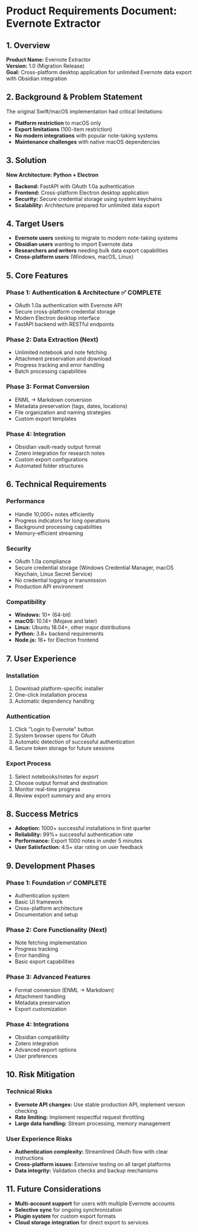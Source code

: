 # Product Requirements Document: Evernote Extractor

## 1. Overview

**Product Name:** Evernote Extractor  
**Version:** 1.0 (Migration Release)  
**Goal:** Cross-platform desktop application for unlimited Evernote data export with Obsidian integration

## 2. Background & Problem Statement

The original Swift/macOS implementation had critical limitations:
- **Platform restriction** to macOS only
- **Export limitations** (100-item restriction)
- **No modern integrations** with popular note-taking systems
- **Maintenance challenges** with native macOS dependencies

## 3. Solution

**New Architecture: Python + Electron**
- **Backend:** FastAPI with OAuth 1.0a authentication
- **Frontend:** Cross-platform Electron desktop application
- **Security:** Secure credential storage using system keychains
- **Scalability:** Architecture prepared for unlimited data export

## 4. Target Users

- **Evernote users** seeking to migrate to modern note-taking systems
- **Obsidian users** wanting to import Evernote data
- **Researchers and writers** needing bulk data export capabilities
- **Cross-platform users** (Windows, macOS, Linux)

## 5. Core Features

### Phase 1: Authentication & Architecture ✅ COMPLETE
- OAuth 1.0a authentication with Evernote API
- Secure cross-platform credential storage
- Modern Electron desktop interface
- FastAPI backend with RESTful endpoints

### Phase 2: Data Extraction (Next)
- Unlimited notebook and note fetching
- Attachment preservation and download
- Progress tracking and error handling
- Batch processing capabilities

### Phase 3: Format Conversion
- ENML → Markdown conversion
- Metadata preservation (tags, dates, locations)
- File organization and naming strategies
- Custom export templates

### Phase 4: Integration
- Obsidian vault-ready output format
- Zotero integration for research notes
- Custom export configurations
- Automated folder structures

## 6. Technical Requirements

### Performance
- Handle 10,000+ notes efficiently
- Progress indicators for long operations
- Background processing capabilities
- Memory-efficient streaming

### Security
- OAuth 1.0a compliance
- Secure credential storage (Windows Credential Manager, macOS Keychain, Linux Secret Service)
- No credential logging or transmission
- Production API environment

### Compatibility
- **Windows:** 10+ (64-bit)
- **macOS:** 10.14+ (Mojave and later)
- **Linux:** Ubuntu 18.04+, other major distributions
- **Python:** 3.8+ backend requirements
- **Node.js:** 16+ for Electron frontend

## 7. User Experience

### Installation
1. Download platform-specific installer
2. One-click installation process
3. Automatic dependency handling

### Authentication
1. Click "Login to Evernote" button
2. System browser opens for OAuth
3. Automatic detection of successful authentication
4. Secure token storage for future sessions

### Export Process
1. Select notebooks/notes for export
2. Choose output format and destination
3. Monitor real-time progress
4. Review export summary and any errors

## 8. Success Metrics

- **Adoption:** 1000+ successful installations in first quarter
- **Reliability:** 99%+ successful authentication rate
- **Performance:** Export 1000 notes in under 5 minutes
- **User Satisfaction:** 4.5+ star rating on user feedback

## 9. Development Phases

### Phase 1: Foundation ✅ COMPLETE
- Authentication system
- Basic UI framework
- Cross-platform architecture
- Documentation and setup

### Phase 2: Core Functionality (Next)
- Note fetching implementation
- Progress tracking
- Error handling
- Basic export capabilities

### Phase 3: Advanced Features
- Format conversion (ENML → Markdown)
- Attachment handling
- Metadata preservation
- Export customization

### Phase 4: Integrations
- Obsidian compatibility
- Zotero integration
- Advanced export options
- User preferences

## 10. Risk Mitigation

### Technical Risks
- **Evernote API changes:** Use stable production API, implement version checking
- **Rate limiting:** Implement respectful request throttling
- **Large data handling:** Stream processing, memory management

### User Experience Risks
- **Authentication complexity:** Streamlined OAuth flow with clear instructions
- **Cross-platform issues:** Extensive testing on all target platforms
- **Data integrity:** Validation checks and backup mechanisms

## 11. Future Considerations

- **Multi-account support** for users with multiple Evernote accounts
- **Selective sync** for ongoing synchronization
- **Plugin system** for custom export formats
- **Cloud storage integration** for direct export to services